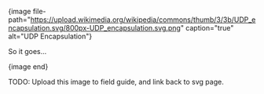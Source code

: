 {image file-path="https://upload.wikimedia.org/wikipedia/commons/thumb/3/3b/UDP_encapsulation.svg/800px-UDP_encapsulation.svg.png" caption="true" alt="UDP Encapsulation"}

So it goes...

{image end}

TODO: Upload this image to field guide, and link back to svg page.
